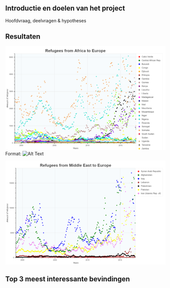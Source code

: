 ## Introductie en doelen van het project
Hoofdvraag, deelvragen & hypotheses
## Resultaten

![Refugees from Africa to Europe](/docs/plot_refugees_from_Africa_to_Europe.png)
Format: ![Alt Text](url)

<img src="/docs/plot_refugees_from_Middle_East_to_Europe.png" alt="Middle East to Europe" class="inline" />

## Top 3 meest interessante bevindingen
